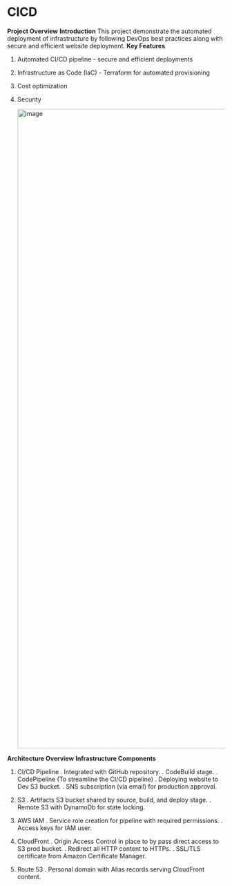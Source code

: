 # CICD

**Project Overview**
**Introduction**
This project demonstrate the automated deployment of infrastructure by following DevOps best practices along with secure and efficient website deployment.
**Key Features**
1. Automated CI/CD pipeline - secure and efficient deployments
2. Infrastructure as Code (IaC) - Terraform for automated provisioning
3. Cost optimization
4. Security

   <img width="2450" height="1482" alt="image" src="https://github.com/user-attachments/assets/4ac35790-c4ac-4ac3-8c02-ff16e1d8f34c" />


**Architecture Overview**
**Infrastructure Components**
1. CI/CD Pipeline
   . Integrated with GitHub repository.
   . CodeBuild stage.
   . CodePipeline (To streamline the CI/CD pipeline)
   . Deploying website to Dev S3 bucket.
   . SNS subscription (via email) for production approval.
   
2. S3
   . Artifacts S3 bucket shared by source, build, and deploy stage.
   . Remote S3 with DynamoDb for state locking.
   
3. AWS IAM
   . Service role creation for pipeline with required permissions.
   . Access keys for IAM user.

4. CloudFront
   . Origin Access Control in place to by pass direct access to S3 prod bucket.
   . Redirect all HTTP content to HTTPs.
   . SSL/TLS certificate from Amazon Certificate Manager.
   
5. Route 53
   . Personal domain with Alias records serving CloudFront content.




   
   

